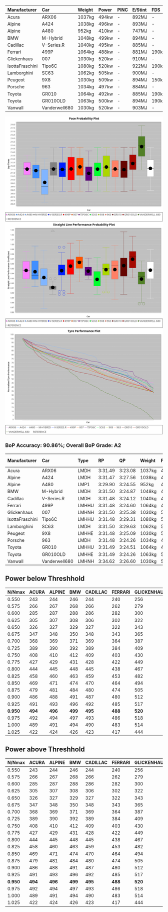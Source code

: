 |Manufacturer|Car|Weight|Power|PINC|E/Stint|FDS|
|:-|:-|:-|:-|:-|:-|:-|
|Acura|ARX06|1037kg|494kw|-|892MJ|-|
|Alpine|A424|1038kg|496kw|-|893MJ|-|
|Alpine|A480|952kg|410kw|-|747MJ|-|
|BMW|M-Hybrid|1048kg|499kw|-|894MJ|-|
|Cadillac|V-Series.R|1040kg|495kw|-|885MJ|-|
|Ferrari|499P|1064kg|488kw|-|881MJ|190kph|
|Glickenhaus|007|1030kg|520kw|-|910MJ|-|
|IsottaFraschini|Tipo6C|1080kg|520kw|-|922MJ|190kph|
|Lamborghini|SC63|1062kg|505kw|-|900MJ|-|
|Peugeot|9X8|1030kg|509kw|-|894MJ|150kph|
|Porsche|963|1034kg|497kw|-|884MJ|-|
|Toyota|GR010|1064kg|492kw|-|885MJ|190kph|
|Toyota|GR010OLD|1063kg|500kw|-|894MJ|190kph|
|Vanwall|Vanderwell680|1030kg|520kw|-|903MJ|-|

![PACECHART](./IMG/AUTO.png)
![STRAIGHTLINEPERFORMANCECHART](./IMG/AUTO_sp.png)
![TYREPERFORMANCECHART](./IMG/AUTO_tw.png)

### BoP Accuracy: 90.86%; Overall BoP Grade: A2
|Manufacturer|Car|Type|RP|QP|Weight|Power¹|Threshhold|PINC|Power²|E/Stint|AVG Vmax|FDS|RDLC|L/Stint|BOP-Grade|ModelAccuracy|ModelPoints|Match%|
|:-|:-|:-|:-|:-|:-|:-|:-|:-|:-|:-|:-|:-|:-|:-|:-|:-|:-|:-|
|Acura|ARX06|LMDH|3:31.49|3:23.08|1037kg|494kw|0.0kph|-|494kw|892MJ|328.86kph|-|1.02|12|+B2|100.00%|995|80.24%|
|Alpine|A424|LMDH|3:31.47|3:27.56|1038kg|496kw|0.0kph|-|496kw|893MJ|328.52kph|-|1.02|12|~A1|80.53%|517|99.82%|
|Alpine|A480|LMP1|3:29.90|3:24.55|952kg|410kw|0.0kph|-|410kw|747MJ|323.57kph|-|0.97|11|-C1|59.62%|840|77.80%|
|BMW|M-Hybrid|LMDH|3:31.50|3:24.87|1048kg|499kw|0.0kph|-|499kw|894MJ|323.88kph|-|1.02|12|~A1|98.60%|1690|97.53%|
|Cadillac|V-Series.R|LMDH|3:31.48|3:24.12|1040kg|495kw|0.0kph|-|495kw|885MJ|328.23kph|-|1.02|12|~A1|88.58%|2033|99.80%|
|Ferrari|499P|LMHHU|3:31.48|3:24.60|1064kg|488kw|0.0kph|-|488kw|881MJ|328.82kph|190kph|1.03|12|~A1|84.67%|2303|100.00%|
|Glickenhaus|007|LMHNH|3:31.50|3:25.38|1030kg|520kw|0.0kph|-|520kw|910MJ|334.16kph|-|0.96|12|~A1|96.64%|1639|100.00%|
|IsottaFraschini|Tipo6C|LMHHU|3:31.48|3:29.31|1080kg|520kw|0.0kph|-|520kw|922MJ|329.04kph|190kph|1.02|12|+B1|66.67%|96|88.47%|
|Lamborghini|SC63|LMDH|3:31.50|3:29.63|1062kg|505kw|0.0kph|-|505kw|900MJ|325.56kph|-|1.03|12|+B1|96.77%|419|88.99%|
|Peugeot|9X8|LMHHE|3:31.48|3:25.09|1030kg|509kw|0.0kph|-|509kw|894MJ|329.77kph|150kph|1.03|12|~A1|87.16%|2572|100.00%|
|Porsche|963|LMDH|3:31.48|3:24.26|1034kg|497kw|0.0kph|-|497kw|884MJ|329.54kph|-|1.03|12|~A1|93.05%|5740|100.00%|
|Toyota|GR010|LMHHU|3:31.49|3:24.51|1064kg|492kw|0.0kph|-|492kw|885MJ|329.34kph|190kph|1.02|12|~A1|90.17%|3255|100.00%|
|Toyota|GR010OLD|LMHHE|3:31.49|3:24.26|1063kg|500kw|0.0kph|-|500kw|894MJ|332.34kph|190kph|1.02|12|~A1|85.24%|1322|100.00%|
|Vanwall|Vanderwell680|LMHNH|3:34.62|3:26.60|1030kg|520kw|0.0kph|-|520kw|903MJ|327.31kph|-|1.01|12|+Ω1|91.33%|611|39.39%|

## Power below Threshhold
|N/Nmax|ACURA|ALPINE|BMW|CADILLAC|FERRARI|GLICKENHAUS|ISOTTAFRASCHINI|LAMBORGHINI|PEUGEOT|PORSCHE|TOYOTA|TOYOTA|VANWALL|​|RPM|A480|
|:-|:-|:-|:-|:-|:-|:-|:-|:-|:-|:-|:-|:-|:-|:-|:-|:-|
|0.550|243|244|246|244|240|256|256|249|251|245|242|246|256|​|--|-|
|0.575|266|267|268|266|262|279|279|272|274|267|265|269|279|​|--|-|
|0.600|285|287|288|286|282|300|300|292|294|287|284|289|300|​|--|-|
|0.625|305|307|308|306|302|322|322|312|315|307|304|309|322|​|--|-|
|0.650|326|327|329|327|322|343|343|333|336|328|325|330|343|​|--|-|
|0.675|347|348|350|348|343|365|365|355|357|349|345|351|365|​|--|-|
|0.700|368|369|371|369|364|387|387|376|379|370|366|372|387|​|--|-|
|0.725|389|390|392|389|384|409|409|397|400|391|387|393|409|​|--|-|
|0.750|408|410|412|409|403|430|430|417|421|411|407|413|430|​|--|-|
|0.775|427|429|431|428|422|449|449|436|440|429|425|432|449|​|5000|241|
|0.800|444|445|448|445|438|467|467|454|457|446|442|449|467|​|5500|284|
|0.825|458|460|463|459|453|482|482|469|472|461|456|464|482|​|6000|318|
|0.850|469|471|474|470|464|494|494|480|484|472|467|475|494|​|6500|359|
|0.875|479|481|484|480|474|505|505|490|494|482|477|485|505|​|7000|401|
|0.900|486|488|491|487|480|512|512|497|501|489|484|492|512|​|7500|411|
|0.925|491|493|496|492|485|517|517|502|506|494|489|497|517|​|8000|407|
|**0.950**|**494**|**496**|**499**|**495**|**488**|**520**|**520**|**505**|**509**|**497**|**492**|**500**|**520**|**​**|**8500**|**410**|
|0.975|492|494|497|493|486|518|518|503|507|495|490|498|518|​|9000|205|
|1.000|489|491|494|490|483|514|514|500|504|492|487|495|514|​|--|-|
|1.025|422|424|426|423|417|444|444|431|435|424|420|427|444|​|--|-|

## Power above Threshhold
|N/Nmax|ACURA|ALPINE|BMW|CADILLAC|FERRARI|GLICKENHAUS|ISOTTAFRASCHINI|LAMBORGHINI|PEUGEOT|PORSCHE|TOYOTA|TOYOTA|VANWALL|​|RPM|A480|
|:-|:-|:-|:-|:-|:-|:-|:-|:-|:-|:-|:-|:-|:-|:-|:-|:-|
|0.550|243|244|246|244|240|256|256|249|251|245|242|246|256|​|--|-|
|0.575|266|267|268|266|262|279|279|272|274|267|265|269|279|​|--|-|
|0.600|285|287|288|286|282|300|300|292|294|287|284|289|300|​|--|-|
|0.625|305|307|308|306|302|322|322|312|315|307|304|309|322|​|--|-|
|0.650|326|327|329|327|322|343|343|333|336|328|325|330|343|​|--|-|
|0.675|347|348|350|348|343|365|365|355|357|349|345|351|365|​|--|-|
|0.700|368|369|371|369|364|387|387|376|379|370|366|372|387|​|--|-|
|0.725|389|390|392|389|384|409|409|397|400|391|387|393|409|​|--|-|
|0.750|408|410|412|409|403|430|430|417|421|411|407|413|430|​|--|-|
|0.775|427|429|431|428|422|449|449|436|440|429|425|432|449|​|5000|241|
|0.800|444|445|448|445|438|467|467|454|457|446|442|449|467|​|5500|284|
|0.825|458|460|463|459|453|482|482|469|472|461|456|464|482|​|6000|318|
|0.850|469|471|474|470|464|494|494|480|484|472|467|475|494|​|6500|359|
|0.875|479|481|484|480|474|505|505|490|494|482|477|485|505|​|7000|401|
|0.900|486|488|491|487|480|512|512|497|501|489|484|492|512|​|7500|411|
|0.925|491|493|496|492|485|517|517|502|506|494|489|497|517|​|8000|407|
|**0.950**|**494**|**496**|**499**|**495**|**488**|**520**|**520**|**505**|**509**|**497**|**492**|**500**|**520**|**​**|**8500**|**410**|
|0.975|492|494|497|493|486|518|518|503|507|495|490|498|518|​|9000|205|
|1.000|489|491|494|490|483|514|514|500|504|492|487|495|514|​|--|-|
|1.025|422|424|426|423|417|444|444|431|435|424|420|427|444|​|--|-|
